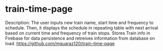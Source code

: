 # train-time-page
Description:
The user inputs new train name, start time and frequency to schedule. Then, it displays the schedule in repeating table with next arrival based on current time and frequency of train stops. Stores Train info in Firebase for data persistence and retreives information from database on load. 
https://github.com/mguaraz120/train-time-page

